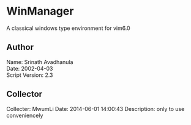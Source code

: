 WinManager
==========

A classical windows type environment for vim6.0   


## Author
Name: 	Srinath Avadhanula 	  
Date:	2002-04-03  
Script Version: 2.3  

## Collector
Collecter: MwumLi
Date: 2014-06-01 14:00:43
Description: only to use conveniencely




